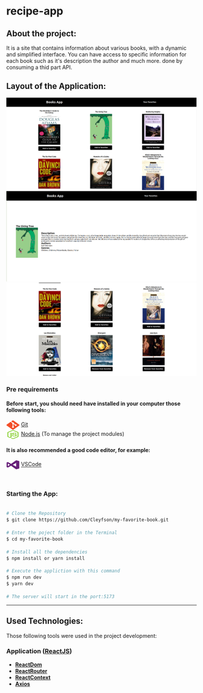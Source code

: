 # recipe-app

## About the project:

It is a site that contains information about various books, with a dynamic and simplified interface. You can have access to specific information for each book such as it's description the author and much more. done by consuming a thid part API.

## Layout of the Application:

  <img alt="email" src="./assets/images/bookstore.png">
  <img alt="email" src="./assets/images/bookstore2.png">
  <img alt="email" src="./assets/images/bookstore3.png">

### Pre requirements

#### Before start, you should need have installed in your computer those following tools:

<img align="center" alt="GIT" height="25" width="35" src="https://raw.githubusercontent.com/devicons/devicon/master/icons/git/git-original.svg" style="max-width:100%;"> [Git](https://git-scm.com)</img>
</br>
<img align="center" alt="NodeJS" height="25" width="35" src="https://raw.githubusercontent.com/devicons/devicon/master/icons/nodejs/nodejs-original.svg" style="max-width:100%;"> [Node.js](https://nodejs.org/en/) (To manage the project modules)</img>

#### It is also recommended a good code editor, for example:

<img align="center" alt="VisualStudioCode" height="25" width="35" src="https://raw.githubusercontent.com/devicons/devicon/master/icons/visualstudio/visualstudio-plain.svg" style="max-width:100%;"> [VSCode](https://code.visualstudio.com/)</img>

</br>

### Starting the App:

```bash

# Clone the Repository
$ git clone https://github.com/Cleyfson/my-favorite-book.git

# Enter the poject folder in the Terminal
$ cd my-favorite-book

# Install all the dependencies
$ npm install or yarn install

# Execute the appliction with this command
$ npm run dev
$ yarn dev

# The server will start in the port:5173

```

---

## Used Technologies:

Those following tools were used in the project development:

### **Application** ([ReactJS](https://reactjs.org/))

- **[ReactDom](https://reactjs.org/docs/react-dom.html)**
- **[ReactRouter](https://reactrouter.com/en/main)**
- **[ReactContext](https://reactjs.org/docs/context.html)**
- **[Axios](https://axios-http.com/docs/intro)**

</br>
